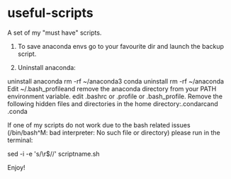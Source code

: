 # useful-scripts
A set of my "must have" scripts.

1) To save anaconda envs go to your favourite dir and launch the backup script.

2) Uninstall anaconda:

uninstall anaconda
rm -rf ~/anaconda3
conda uninstall
rm -rf ~/anaconda
Edit ~/.bash_profileand remove the anaconda directory from your PATH environment variable.
edit .bashrc or .profile or .bash_profile. Remove the following hidden files and directories in the home directory:.condarcand .conda

If one of my scripts do not work due to the bash related issues (/bin/bash^M: bad interpreter: No such file or directory) please run in the terminal:

sed -i -e 's/\r$//' scriptname.sh

Enjoy!
